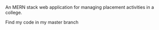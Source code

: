 An MERN stack web application for managing placement activities in a college.


Find my code in my master branch
